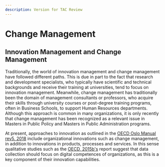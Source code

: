 ```yaml
---
description: Version for TAC Review
---
```


# Change Management

## Innovation Management and Change Management

Traditionally, the world of innovation management and change management have followed different paths. This is due in part to the fact that research and development specialists, who typically have scientific and technical backgrounds and receive their training at universities, tend to focus on innovation management. Meanwhile, change management has traditionally been the domain of management consultants or professors, who acquire their skills through university courses or post-degree training programs, often in Business Schools, to support Human Resources departments. Although this approach is common in many organizations, it is only recently that change management has been recognized as a relevant issue in Masters in Public Policy and Masters in Public Administration programs.

At present, approaches to innovation as outlined in the [OECD Oslo Manual rev5. 2018](https://doi.org/10.1787/9789264304604-en) include organizational innovations such as change management, in addition to innovations in products, processes and services. In this sense qualitative studies such as the [OECD, 2015b's](https://doi.org/10.1787/9789264239012-en) report suggest that data collection should focus on digital competences of organizations, as this is a key component of their innovation capabilities.
